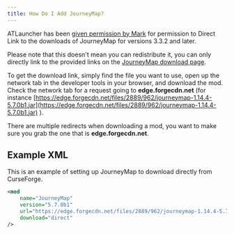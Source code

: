 ```yaml
---
title: How Do I Add JourneyMap?
---
```


ATLauncher has been [given permission by Mark](https://journeymap.info/Modpack_FAQ) for permission to Direct Link to the
downloads of JourneyMap for versions 3.3.2 and later.

Please note that this doesn't mean you can redistribute it, you can only directly link to the provided links on the
[JourneyMap download page](https://www.curseforge.com/minecraft/mc-mods/journeymap/files).

To get the download link, simply find the file you want to use, open up the network tab in the developer tools in your
browser, and download the mod. Check the network tab for a request going to **edge.forgecdn.net** (for instance
[https://edge.forgecdn.net/files/2889/962/journeymap-1.14.4-5.7.0b1.jar](https://edge.forgecdn.net/files/2889/962/journeymap-1.14.4-5.7.0b1.jar)
).

There are multiple redirects when downloading a mod, you want to make sure you grab the one that is
**edge.forgecdn.net**.

## Example XML

This is an example of setting up JourneyMap to download directly from CurseForge.

```xml
<mod
    name="JourneyMap"
    version="5.7.0b1"
    url="https://edge.forgecdn.net/files/2889/962/journeymap-1.14.4-5.7.0b1.jar"
    download="direct"
/>
```
